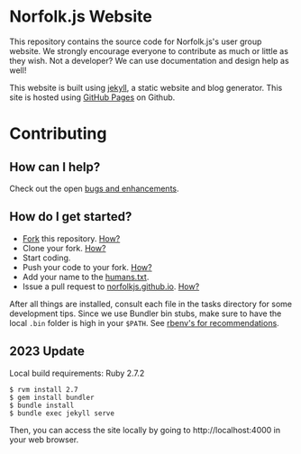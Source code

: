 Norfolk.js Website
===================

This repository contains the source code for Norfolk.js's user group website. We strongly encourage everyone
to contribute as much or little as they wish. Not a developer? We can use documentation and design help as well!

This website is built using [jekyll](http://jekyllrb.com), a static website and blog generator. This site is hosted using [GitHub Pages](http://pages.github.com) on Github.

# Contributing

## How can I help?

Check out the open [bugs and enhancements](https://github.com/norfolkjs/norfolkjs.github.io/issues?state=open).

## How do I get started?

* [Fork](https://github.com/norfolkjs/fork) this repository. [How?](https://help.github.com/articles/fork-a-repo)
* Clone your fork. [How?](https://help.github.com/articles/fork-a-repo#step-2-clone-your-fork)
* Start coding.
* Push your code to your fork. [How?](https://help.github.com/articles/fork-a-repo#push-commits)
* Add your name to the [humans.txt](https://github.com/norfolkjs/norfolkjs.github.io/blob/master/humans.txt).
* Issue a pull request to [norfolkjs.github.io](https://github.com/norfolkjs/norfolkjs.github.io/pulls). [How?](https://help.github.com/articles/using-pull-requests)

After all things are installed, consult each file in the tasks directory for some development tips. Since we use Bundler bin stubs, make sure to have the local `.bin` folder is high in your `$PATH`. See [rbenv's for recommendations](https://github.com/sstephenson/rbenv/wiki/Understanding-binstubs#adding-project-specific-binstubs-to-path).

## 2023 Update

Local build requirements: Ruby 2.7.2
```
$ rvm install 2.7
$ gem install bundler
$ bundle install
$ bundle exec jekyll serve 
```
Then, you can access the site locally by going to http://localhost:4000 in your web browser.